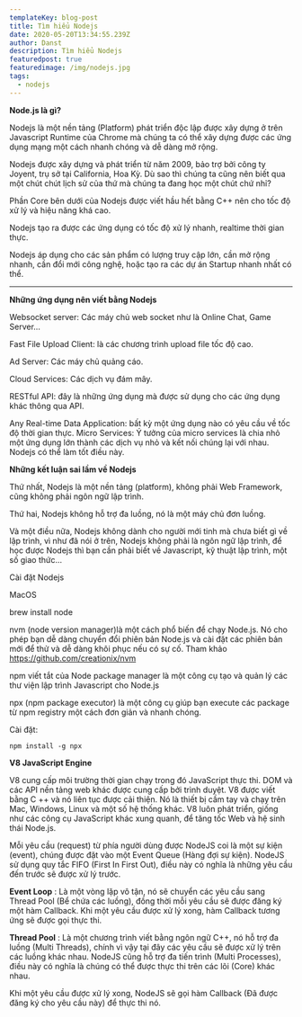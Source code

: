 ```yaml
---
templateKey: blog-post
title: Tìm hiểu Nodejs
date: 2020-05-20T13:34:55.239Z
author: Danst
description: Tìm hiểu Nodejs
featuredpost: true
featuredimage: /img/nodejs.jpg
tags:
  - nodejs
---
```

**Node.js là gì?**

Nodejs là một nền tảng (Platform) phát triển độc lập được xây dựng ở trên Javascript Runtime của Chrome mà chúng ta có thể xây dựng được các ứng dụng mạng một cách nhanh chóng và dễ dàng mở rộng.

Nodejs được xây dựng và phát triển từ năm 2009, bảo trợ bởi công ty Joyent, trụ sở tại California, Hoa Kỳ. Dù sao thì chúng ta cũng nên biết qua một chút chút lịch sử của thứ mà chúng ta đang học một chút chứ nhỉ?

Phần Core bên dưới của Nodejs được viết hầu hết bằng C++ nên cho tốc độ xử lý và hiệu năng khá cao.

Nodejs tạo ra được các ứng dụng có tốc độ xử lý nhanh, realtime thời gian thực.

Nodejs áp dụng cho các sản phẩm có lượng truy cập lớn, cần mở rộng nhanh, cần đổi mới công nghệ, hoặc tạo ra các dự án Startup nhanh nhất có thể.

- - -

**Những ứng dụng nên viết bằng Nodejs**

Websocket server: Các máy chủ web socket như là Online Chat, Game Server…

Fast File Upload Client: là các chương trình upload file tốc độ cao.

Ad Server: Các máy chủ quảng cáo.

Cloud Services: Các dịch vụ đám mây.

RESTful API: đây là những ứng dụng mà được sử dụng cho các ứng dụng khác thông qua API.

Any Real-time Data Application: bất kỳ một ứng dụng nào có yêu cầu về tốc độ thời gian thực. Micro Services: Ý tưởng của micro services là chia nhỏ một ứng dụng lớn thành các dịch vụ nhỏ và kết nối chúng lại với nhau. Nodejs có thể làm tốt điều này.

**Những kết luận sai lầm về Nodejs**

Thứ nhất, Nodejs là một nền tảng (platform), không phải Web Framework, cũng không phải ngôn ngữ lập trình.

Thứ hai, Nodejs không hỗ trợ đa luồng, nó là một máy chủ đơn luồng.

Và một điều nữa, Nodejs không dành cho người mới tinh mà chưa biết gì về lập trình, vì như đã nói ở trên, Nodejs không phải là ngôn ngữ lập trình, để học được Nodejs thì bạn cần phải biết về Javascript, kỹ thuật lập trình, một số giao thức…

Cài đặt Nodejs

MacOS

brew install node

nvm (node version manager)là một cách phổ biến để chạy Node.js. Nó cho phép bạn dễ dàng chuyển đổi phiên bản Node.js và cài đặt các phiên bản mới để thử và dễ dàng khôi phục nếu có sự cố. Tham khảo <https://github.com/creationix/nvm>

npm viết tắt của Node package manager là một công cụ tạo và quản lý các thư viện lập trình Javascript cho Node.js

npx (npm package executor) là một công cụ giúp bạn execute các package từ npm registry một cách đơn giản và nhanh chóng. 

Cài đặt: 

```
npm install -g npx
```



**V8 JavaScript Engine**

V8 cung cấp môi trường thời gian chạy trong đó JavaScript thực thi. DOM và các API nền tảng web khác được cung cấp bởi trình duyệt. V8 được viết bằng C ++ và nó liên tục được cải thiện. Nó là thiết bị cầm tay và chạy trên Mac, Windows, Linux và một số hệ thống khác. V8 luôn phát triển, giống như các công cụ JavaScript khác xung quanh, để tăng tốc Web và hệ sinh thái Node.js.



Mỗi yêu cầu (request) từ phía người dùng được NodeJS coi là một sự kiện (event), chúng được đặt vào một Event Queue (Hàng đợi sự kiện). NodeJS sử dụng quy tắc FIFO (First In First Out), điều này có nghĩa là những yêu cầu đến trước sẽ được xử lý trước.

**Event Loop** : Là một vòng lặp vô tận, nó sẽ chuyển các yêu cầu sang Thread Pool (Bể chứa các luồng), đồng thời mỗi yêu cầu sẽ được đăng ký một hàm Callback. Khi một yêu cầu được xử lý xong, hàm Callback tương ứng sẽ được gọi thực thi.

**Thread Pool** : Là một chương trình viết bằng ngôn ngữ C++, nó hỗ trợ đa luồng (Multi Threads), chính vì vậy tại đây các yêu cầu sẽ được xử lý trên các luồng khác nhau. NodeJS cũng hỗ trợ đa tiến trình (Multi Processes), điều này có nghĩa là chúng có thể được thực thi trên các lõi (Core) khác nhau.

Khi một yêu cầu được xử lý xong, NodeJS sẽ gọi hàm Callback (Đã được đăng ký cho yêu cầu này) để thực thi nó.
